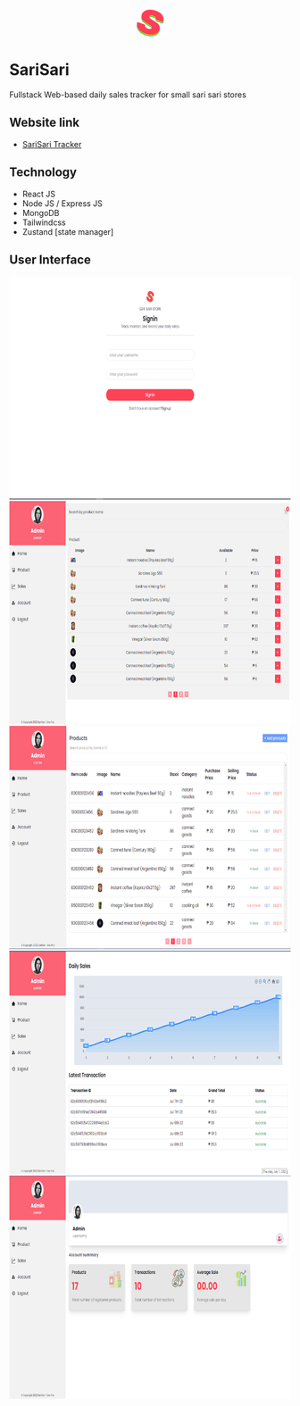 
<p align="center">
<img src="./client/src/assets/logo.png?raw=true" width="50" height="50">
</p>

# SariSari

Fullstack Web-based daily sales tracker for small sari sari stores

## Website link
- [SariSari Tracker](https://sarisari-tracker.netlify.app/)

## Technology

- React JS
- Node JS / Express JS
- MongoDB
- Tailwindcss
- Zustand [state manager]

## User Interface


<p align="center">
<img src="https://github.com/patwicks/sarisari/blob/main/client/src/assets/readme_img/login.png" width="600" height="400">
<img src="https://github.com/patwicks/sarisari/blob/main/client/src/assets/readme_img/home.png" width="600" height="400">
<img src="https://github.com/patwicks/sarisari/blob/main/client/src/assets/readme_img/product.png" width="600" height="400">
<img src="https://github.com/patwicks/sarisari/blob/main/client/src/assets/readme_img/sales.png" width="600" height="400">
<img src="https://github.com/patwicks/sarisari/blob/main/client/src/assets/readme_img/account.png" width="600" height="400">
</p>
